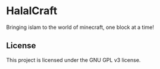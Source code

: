 # HalalCraft
Bringing islam to the world of minecraft, one block at a time!

## License
This project is licensed under the GNU GPL v3 license.
